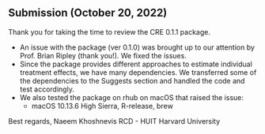 ## Submission (October 20, 2022)

Thank you for taking the time to review the CRE 0.1.1 package.

- An issue with the package (ver 0.1.0) was brought up to our attention by 
Prof. Brian Ripley (thank you!). We fixed the issues. 
- Since the package provides different approaches to estimate individual treatment effects, we have many dependencies. We transferred some of the dependencies to the Suggests section and handled the code and test accordingly.  
- We also tested the package on rhub on macOS that raised the issue:
  - macOS 10.13.6 High Sierra, R-release, brew

Best regards, 
Naeem Khoshnevis
RCD - HUIT
Harvard University

